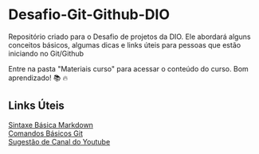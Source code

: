 # Desafio-Git-Github-DIO
Repositório criado para o Desafio de projetos da DIO. Ele abordará alguns conceitos básicos, algumas dicas e links úteis para pessoas que estão iniciando no Git/Github

Entre na pasta "Materiais curso" para acessar o conteúdo do curso. Bom aprendizado! :books: :fire:

## Links Úteis
[Sintaxe Básica Markdown](https://www.markdownguide.org/basic-syntax/)\
[Comandos Básicos Git](https://www.hostinger.com.br/tutoriais/comandos-basicos-de-git?ppc_campaign=google_performance_max&gclid=CjwKCAiApfeQBhAUEiwA7K_UH0a-AskAuLipZQqeAkr2oC2qaE4R8iQ3xgK9zqt1n6BTrUvQQSSu_RoCE98QAvD_BwE)\
[Sugestão de Canal do Youtube](https://www.youtube.com/c/DigitalInnovationOne) 
